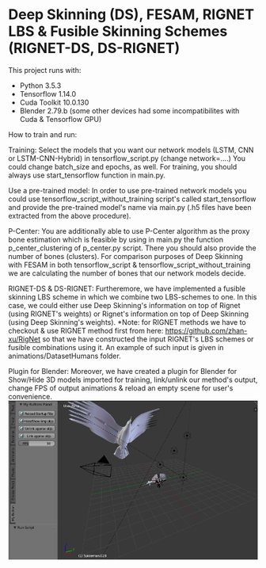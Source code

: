 # Deep Skinning (DS), FESAM, RIGNET LBS & Fusible Skinning Schemes (RIGNET-DS, DS-RIGNET)

This project runs with:
- Python 3.5.3
- Tensorflow 1.14.0
- Cuda Toolkit 10.0.130
- Blender 2.79.b (some other devices had some incompatibilites with Cuda & Tensorflow GPU)

How to train and run:

  Training: Select the models that you want our network models (LSTM, CNN or LSTM-CNN-Hybrid) in tensorflow_script.py (change network=....)
            You could change batch_size and epochs, as well. For training, you should always use start_tensorflow function in main.py.
            
  Use a pre-trained model: In order to use pre-trained network models you could use tensorflow_script_without_training script's called start_tensorflow and provide
                           the pre-trained model's name via main.py (.h5 files have been extracted from the above procedure).
                           
  P-Center: You are additionally able to use P-Center algorithm as the proxy bone estimation which is feasible by using in main.py the function p_center_clustering of
            p_center.py script. There you should also provide the number of bones (clusters). For comparison purposes of Deep Skinning with FESAM in both tensorflow_script
            & tensorflow_script_without_training we are calculating the number of bones that our network models decide.
 
  RIGNET-DS & DS-RIGNET: Furtheremore, we have implemented a fusible skinning LBS scheme in which we combine two LBS-schemes to one.
						 In this case, we could either use Deep Skinning's information on top of Rignet (using RIGNET's weights) or Rignet's
						 information on top of Deep Skinning (using Deep Skinning's weights).
						 *Note: for RIGNET methods we have to checkout & use RIGNET method first from here: https://github.com/zhan-xu/RigNet
						 so that we have constructed the input RIGNET's LBS schemes or fusible combinations using it. An example of such input is given
						 in animations/DatasetHumans folder.
  
  Plugin for Blender: Moreover, we have created a plugin for Blender for Show/Hide 3D models imported for training, 
                      link/unlink our method's output, change FPS of output animations & reload an empty scene for user's convenience.
![alt text](https://github.com/AnastasiaMoutafidou/DeepSkinning/blob/master/Plugin.PNG?raw=true)
